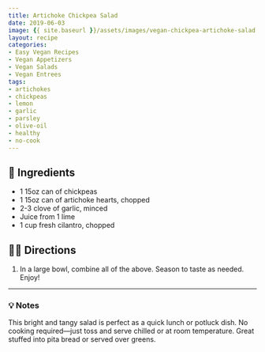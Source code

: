 ```yaml
---
title: Artichoke Chickpea Salad
date: 2019-06-03
image: {{ site.baseurl }}/assets/images/vegan-chickpea-artichoke-salad.png
layout: recipe
categories:
- Easy Vegan Recipes
- Vegan Appetizers
- Vegan Salads
- Vegan Entrees
tags:
- artichokes
- chickpeas
- lemon
- garlic
- parsley
- olive-oil
- healthy
- no-cook
---
```


## 🧾 Ingredients

- 1 15oz can of chickpeas
- 1 15oz can of artichoke hearts, chopped
- 2-3 clove of garlic, minced
- Juice from 1 lime
- 1 cup fresh cilantro, chopped

## 👩‍🍳 Directions

1. In a large bowl, combine all of the above. Season to taste as needed. Enjoy!


---

### 💡 Notes

This bright and tangy salad is perfect as a quick lunch or potluck dish. No cooking required—just toss and serve chilled or at room temperature. Great stuffed into pita bread or served over greens.
